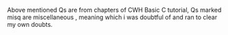 Above mentioned Qs are from chapters of CWH Basic C tutorial, Qs marked misq are miscellaneous , meaning which i was doubtful of and ran to clear my own doubts.
